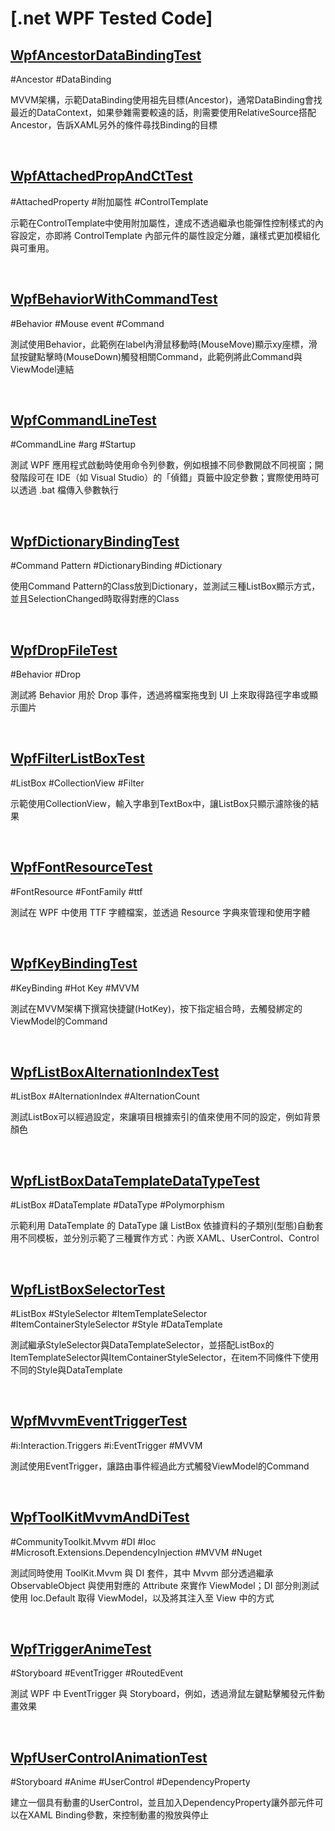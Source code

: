 # [.net WPF Tested Code]

## [WpfAncestorDataBindingTest](./WpfAncestorDataBindingTest)

#Ancestor #DataBinding

MVVM架構，示範DataBinding使用祖先目標(Ancestor)，通常DataBinding會找最近的DataContext，如果參雜需要較遠的話，則需要使用RelativeSource搭配Ancestor，告訴XAML另外的條件尋找Binding的目標

<br>

## [WpfAttachedPropAndCtTest](./WpfAttachedPropAndCtTest)

#AttachedProperty #附加屬性 #ControlTemplate

示範在ControlTemplate中使用附加屬性，達成不透過繼承也能彈性控制樣式的內容設定，亦即將 ControlTemplate 內部元件的屬性設定分離，讓樣式更加模組化與可重用。

<br>

## [WpfBehaviorWithCommandTest](./WpfBehaviorWithCommandTest)

#Behavior #Mouse event #Command

測試使用Behavior，此範例在label內滑鼠移動時(MouseMove)顯示xy座標，滑鼠按鍵點擊時(MouseDown)觸發相關Command，此範例將此Command與ViewModel連結

<br>

## [WpfCommandLineTest](./WpfCommandLineTest)

#CommandLine #arg #Startup

測試 WPF 應用程式啟動時使用命令列參數，例如根據不同參數開啟不同視窗；開發階段可在 IDE（如 Visual Studio）的「偵錯」頁籤中設定參數；實際使用時可以透過 .bat 檔傳入參數執行

<br>

## [WpfDictionaryBindingTest](./WpfDictionaryBindingTest)

#Command Pattern #DictionaryBinding #Dictionary

使用Command Pattern的Class放到Dictionary，並測試三種ListBox顯示方式，並且SelectionChanged時取得對應的Class

<br>

## [WpfDropFileTest](./WpfDropFileTest)

#Behavior #Drop

測試將 Behavior 用於 Drop 事件，透過將檔案拖曳到 UI 上來取得路徑字串或顯示圖片

<br>

## [WpfFilterListBoxTest](./WpfFilterListBoxTest)

#ListBox #CollectionView #Filter

示範使用CollectionView，輸入字串到TextBox中，讓ListBox只顯示濾除後的結果

<br>

## [WpfFontResourceTest](./WpfFontResourceTest)

#FontResource #FontFamily #ttf

測試在 WPF 中使用 TTF 字體檔案，並透過 Resource 字典來管理和使用字體

<br>

## [WpfKeyBindingTest](./WpfKeyBindingTest)

#KeyBinding #Hot Key #MVVM

測試在MVVM架構下撰寫快捷鍵(HotKey)，按下指定組合時，去觸發綁定的ViewModel的Command

<br>

## [WpfListBoxAlternationIndexTest](./WpfListBoxAlternationIndexTest)

#ListBox #AlternationIndex #AlternationCount

測試ListBox可以經過設定，來讓項目根據索引的值來使用不同的設定，例如背景顏色

<br>

## [WpfListBoxDataTemplateDataTypeTest](./WpfListBoxDataTemplateDataTypeTest)

#ListBox #DataTemplate #DataType #Polymorphism

示範利用 DataTemplate 的 DataType 讓 ListBox 依據資料的子類別(型態)自動套用不同模板，並分別示範了三種實作方式：內嵌 XAML、UserControl、Control

<br>

## [WpfListBoxSelectorTest](./WpfListBoxSelectorTest)

#ListBox #StyleSelector #ItemTemplateSelector #ItemContainerStyleSelector #Style #DataTemplate

測試繼承StyleSelector與DataTemplateSelector，並搭配ListBox的ItemTemplateSelector與ItemContainerStyleSelector，在item不同條件下使用不同的Style與DataTemplate

<br>

## [WpfMvvmEventTriggerTest](./WpfMvvmEventTriggerTest)

#i:Interaction.Triggers #i:EventTrigger #MVVM 

測試使用EventTrigger，讓路由事件經過此方式觸發ViewModel的Command

<br>

## [WpfToolKitMvvmAndDiTest](./WpfToolKitMvvmAndDiTest)

#CommunityToolkit.Mvvm #DI #Ioc #Microsoft.Extensions.DependencyInjection #MVVM #Nuget

測試同時使用 ToolKit.Mvvm 與 DI 套件，其中 Mvvm 部分透過繼承 ObservableObject 與使用對應的 Attribute 來實作 ViewModel；DI 部分則測試使用 Ioc.Default 取得 ViewModel，以及將其注入至 View 中的方式

<br>

## [WpfTriggerAnimeTest](./WpfTriggerAnimeTest)

#Storyboard #EventTrigger #RoutedEvent

測試 WPF 中 EventTrigger 與 Storyboard，例如，透過滑鼠左鍵點擊觸發元件動畫效果

<br>

## [WpfUserControlAnimationTest](./WpfUserControlAnimationTest)

#Storyboard #Anime #UserControl #DependencyProperty

建立一個具有動畫的UserControl，並且加入DependencyProperty讓外部元件可以在XAML Binding參數，來控制動畫的撥放與停止

<br>

